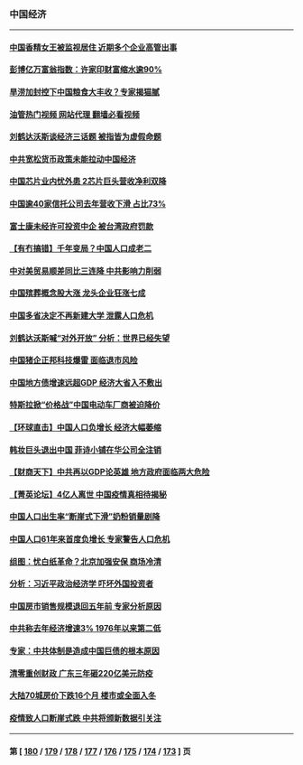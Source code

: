 ### 中国经济
---
#### [中国香精女王被监视居住 近期多个企业高管出事](../../pages/ncid283/n13912057.md?01211245) 
#### [彭博亿万富翁指数：许家印财富缩水逾90%](../../pages/ncid283/n13911984.md?01211245) 
#### [旱涝加封控下中国粮食大丰收？专家揭猫腻](../../pages/ncid283/n13911918.md?01211245) 
#### [油管热门视频 网站代理 翻墙必看视频](http://138.2.39.72:81/youtube.html?epic-marker?01211245)
#### [刘鹤达沃斯谈经济三话题 被指皆为虚假命题](../../pages/ncid283/n13911685.md?01211245) 
#### [中共宽松货币政策未能拉动中国经济](../../pages/ncid283/n13911357.md?01211245) 
#### [中国芯片业内忧外患 2芯片巨头营收净利双降](../../pages/ncid283/n13911236.md?01211245) 
#### [中国逾40家信托公司去年营收下滑 占比73%](../../pages/ncid283/n13911263.md?01211245) 
#### [富士康未经许可投资中企 被台湾政府罚款](../../pages/ncid283/n13911134.md?01211245) 
#### [【有冇搞错】千年变局？中国人口成老二](../../pages/ncid283/n13910785.md?01211245) 
#### [中对美贸易顺差同比三连降 中共影响力削弱](../../pages/ncid283/n13910720.md?01211245) 
#### [中国殡葬概念股大涨 龙头企业狂涨七成](../../pages/ncid283/n13910670.md?01211245) 
#### [中国多省决定不再新建大学 泄露人口危机](../../pages/ncid283/n13910617.md?01211245) 
#### [刘鹤达沃斯喊“对外开放” 分析：世界已经失望](../../pages/ncid283/n13910246.md?01211245) 
#### [中国猪企正邦科技爆雷 面临退市风险](../../pages/ncid283/n13910355.md?01211245) 
#### [中国地方债增速远超GDP 经济大省入不敷出](../../pages/ncid283/n13910332.md?01211245) 
#### [特斯拉掀“价格战”中国电动车厂商被迫降价](../../pages/ncid283/n13910312.md?01211245) 
#### [【环球直击】中国人口负增长 经济大幅萎缩](../../pages/ncid283/n13909484.md?01211245) 
#### [韩妆巨头退出中国 菲诗小铺在华公司全注销](../../pages/ncid283/n13909531.md?01211245) 
#### [【财商天下】中共再以GDP论英雄 地方政府面临两大危险](../../pages/ncid283/n13909555.md?01211245) 
#### [【菁英论坛】4亿人离世 中国疫情真相待揭秘](../../pages/ncid283/n13909502.md?01211245) 
#### [中国人口出生率“断崖式下滑”奶粉销量剧降](../../pages/ncid283/n13909477.md?01211245) 
#### [中国人口61年来首度负增长 专家警告人口危机](../../pages/ncid283/n13909055.md?01211245) 
#### [组图：忧白纸革命？北京加强安保 商场冷清](../../pages/ncid283/n13908587.md?01211245) 
#### [分析：习近平政治经济学 吓坏外国投资者](../../pages/ncid283/n13907772.md?01211245) 
#### [中国房市销售规模退回五年前 专家分析原因](../../pages/ncid283/n13909149.md?01211245) 
#### [中共称去年经济增速3% 1976年以来第二低](../../pages/ncid283/n13909053.md?01211245) 
#### [专家：中共体制是造成中国巨债的根本原因](../../pages/ncid283/n13908994.md?01211245) 
#### [清零重创财政 广东三年砸220亿美元防疫](../../pages/ncid283/n13908647.md?01211245) 
#### [大陆70城房价下跌16个月 楼市或全面入冬](../../pages/ncid283/n13908344.md?01211245) 
#### [疫情致人口断崖式跌 中共将颁新数据引关注](../../pages/ncid283/n13908588.md?01211245) 

---
#### 第 [ [180](./180.md?01211245) / [179](./179.md?01211245) / [178](./178.md?01211245) / [177](./177.md?01211245) / [176](./176.md?01211245) / [175](./175.md?01211245) / [174](./174.md?01211245) / [173](./173.md?01211245) ] 页
